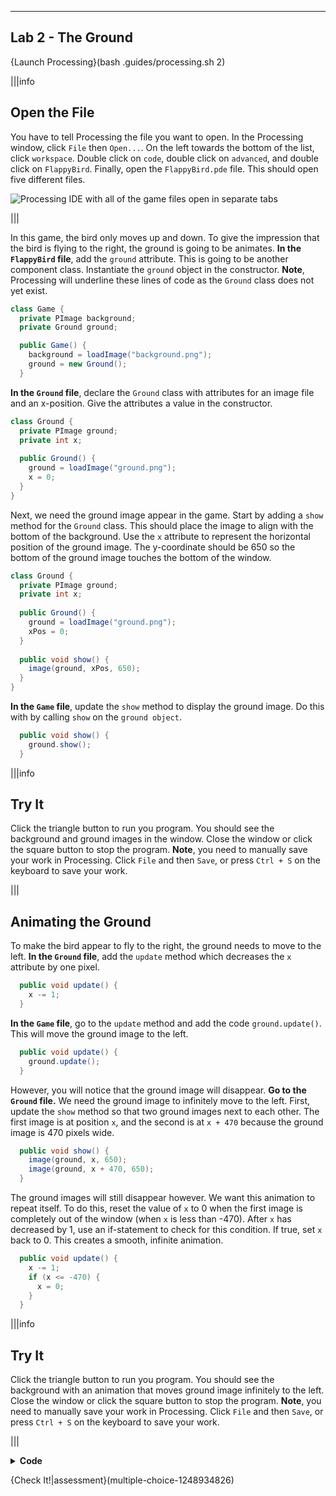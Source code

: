 ----------

## Lab 2 - The Ground

{Launch Processing}(bash .guides/processing.sh 2)

|||info
## Open the File
You have to tell Processing the file you want to open. In the Processing window, click `File` then `Open...`. On the left towards the bottom of the list, click `workspace`. Double click on `code`, double click on `advanced`, and double click on `FlappyBird`. Finally, open the `FlappyBird.pde` file. This should open five different files.

![Processing IDE with all of the game files open in separate tabs](.guides/img/advanced/files.png)

|||

In this game, the bird only moves up and down. To give the impression that the bird is flying to the right, the ground is going to be animates. **In the `FlappyBird` file**, add the `ground` attribute. This is going to be another component class. Instantiate the `ground` object in the constructor. **Note**, Processing will underline these lines of code as the `Ground` class does not yet exist.

```java
class Game {
  private PImage background;
  private Ground ground;

  public Game() {
    background = loadImage("background.png");
    ground = new Ground();
  }
```

**In the `Ground` file**, declare the `Ground` class with attributes for an image file and an x-position. Give the attributes a value in the constructor.

```java
class Ground {
  private PImage ground;
  private int x;
  
  public Ground() {
    ground = loadImage("ground.png");
    x = 0;
  }
}
```

Next, we need the ground image appear in the game. Start by adding a `show` method for the `Ground` class. This should place the image to align with the bottom of the background. Use the `x` attribute to represent the horizontal position of the ground image. The y-coordinate should be 650 so the bottom of the ground image touches the bottom of the window.

```java
class Ground {
  private PImage ground;
  private int x;
  
  public Ground() {
    ground = loadImage("ground.png");
    xPos = 0;
  }
  
  public void show() {
    image(ground, xPos, 650);
  }
}
```

**In the `Game` file**, update the `show` method to display the ground image. Do this with by calling `show` on the `ground object`.

```java
  public void show() {
    ground.show();
  }
```

|||info
## Try It
Click the triangle button to run you program. You should see the background and ground images in the window. Close the window or click the square button to stop the program. **Note**, you need to manually save your work in Processing. Click `File` and then `Save`, or press `Ctrl + S` on the keyboard to save your work.

|||

## Animating the Ground

To make the bird appear to fly to the right, the ground needs to move to the left. **In the `Ground` file**, add the `update` method which decreases the `x` attribute by one pixel.

```java
  public void update() {
    x -= 1;
  }
```

**In the `Game` file**, go to the `update` method and add the code `ground.update()`. This will move the ground image to the left. 

```java
  public void update() {
    ground.update();
  }
```

However, you will notice that the ground image will disappear. **Go to the `Ground` file.** We need the ground image to infinitely move to the left. First, update the `show` method so that two ground images next to each other. The first image is at position `x`, and the second is at `x + 470` because the ground image is 470 pixels wide.

```java
  public void show() {
    image(ground, x, 650);
    image(ground, x + 470, 650);
  }
```

The ground images will still disappear however. We want this animation to repeat itself. To do this, reset the value of `x` to 0 when the first image is completely out of the window (when `x` is less than -470). After `x` has decreased by 1, use an if-statement to check for this condition. If true, set `x` back to 0. This creates a smooth, infinite animation.

```java
  public void update() {
    x -= 1;
    if (x <= -470) {
      x = 0;
    }
  }
```

|||info
## Try It
Click the triangle button to run you program. You should see the background with an animation that moves ground image infinitely to the left. Close the window or click the square button to stop the program. **Note**, you need to manually save your work in Processing. Click `File` and then `Save`, or press `Ctrl + S` on the keyboard to save your work.

|||

<details>
  <summary><Strong>Code</Strong></summary>
  Your code should look like this:
  
  ### `FlappyBird` File
  
  ```java
  Game game;

  void setup() {
    size(400, 719);
    game = new Game();
  }

  void draw() {
    background(game.getBackground());
    game.show();
    game.update();
  }
  ```
  
  ### `Game` File
  
  ```java
  class Game {
    private PImage background;
    private Ground ground;

    public Game() {
      background = loadImage("background.png");
      ground = new Ground();
    }

    public PImage getBackground() {
      return background;
    }

    public void show() {
      ground.show();
    }

    public void update() {
      ground.update();
    }
  }
  ```
  
  ### `Ground` File
  
  ```java
  class Ground {
    private PImage ground;
    private int x;

    public Ground() {
      ground = loadImage("ground.png");
      x = 0;
    }

    public void show() {
      image(ground, x, 650);
      image(ground, x + 470, 650);
    }

    public void update() {
      x -= 1;
      if (x <= -470) {
        x = 0;
      }
    }
  }
  ```
  
</details>

{Check It!|assessment}(multiple-choice-1248934826)
